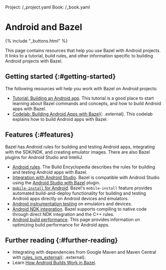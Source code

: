 Project: /_project.yaml
Book: /_book.yaml

# Android and Bazel

{% include "_buttons.html" %}

This page contains resources that help you use Bazel with Android projects. It
links to a tutorial, build rules, and other information specific to building
Android projects with Bazel.

## Getting started {:#getting-started}

The following resources will help you work with Bazel on Android projects:

*  [Tutorial: Building an Android app](/start/android-app ). This
   tutorial is a good place to start learning about Bazel commands and concepts,
   and how to build Android apps with Bazel.
*  [Codelab: Building Android Apps with Bazel](https://developer.android.com/codelabs/bazel-android-intro#0){: .external}.
   This codelab explains how to build Android apps with Bazel.

## Features {:#features}

Bazel has Android rules for building and testing Android apps, integrating with
the SDK/NDK, and creating emulator images. There are also Bazel plugins for
Android Studio and IntelliJ.

*  [Android rules](/reference/be/android). The Build Encyclopedia describes the rules
   for building and testing Android apps with Bazel.
*  [Integration with Android Studio](/install/ide). Bazel is compatible with
   Android Studio using the [Android Studio with Bazel](https://ij.bazel.build/)
   plugin.
*  [`mobile-install` for Android](/docs/mobile-install). Bazel's `mobile-install`
   feature provides automated build-and-deploy functionality for building and
   testing Android apps directly on Android devices and emulators.
*  [Android instrumentation testing](/docs/android-instrumentation-test) on
   emulators and devices.
*  [Android NDK integration](/docs/android-ndk). Bazel supports compiling to
   native code through direct NDK integration and the C++ rules.
*  [Android build performance](/docs/android-build-performance). This page
   provides information on optimizing build performance for Android apps.

## Further reading {:#further-reading}

*  Integrating with dependencies from Google Maven and Maven Central with [rules_jvm_external](https://github.com/bazelbuild/rules_jvm_external){: .external}.
*  Learn [How Android Builds Work in Bazel](https://blog.bazel.build/2018/02/14/how-android-builds-work-in-bazel.html).
